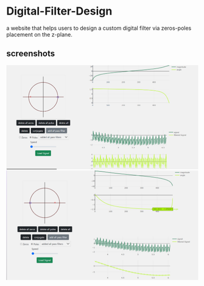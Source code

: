 # Digital-Filter-Design
a website that helps users to design a custom digital filter via zeros-poles placement on the z-plane.
## screenshots
![screen 1](./images/1.PNG)
![screen 2](./images/2.PNG)
